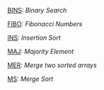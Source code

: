 [BINS](https://github.com/endomain/Rosalind/blob/master/Algorithmic%20Heights/BINS.py): _Binary Search_

[FIBO](https://github.com/endomain/Rosalind/blob/master/Algorithmic%20Heights/FIBO.py): _Fibonacci Numbers_

[INS](https://github.com/endomain/Rosalind/blob/master/Algorithmic%20Heights/INS.py): _Insertion Sort_

[MAJ](https://github.com/endomain/Rosalind/blob/master/Algorithmic%20Heights/MAJ.py): _Majority Element_

[MER](https://github.com/endomain/Rosalind/blob/master/Algorithmic%20Heights/MER.py): _Merge two sorted arrays_ 

[MS](https://github.com/endomain/Rosalind/blob/master/Algorithmic%20Heights/MS.py): _Merge Sort_ 
